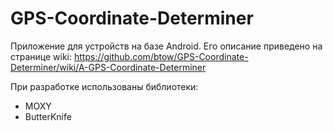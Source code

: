 # GPS-Coordinate-Determiner
Приложение для устройств на базе Android. Его описание приведено на странице wiki: https://github.com/btow/GPS-Coordinate-Determiner/wiki/A-GPS-Coordinate-Determiner

При разработке использованы библиотеки:
- MOXY
- ButterKnife
